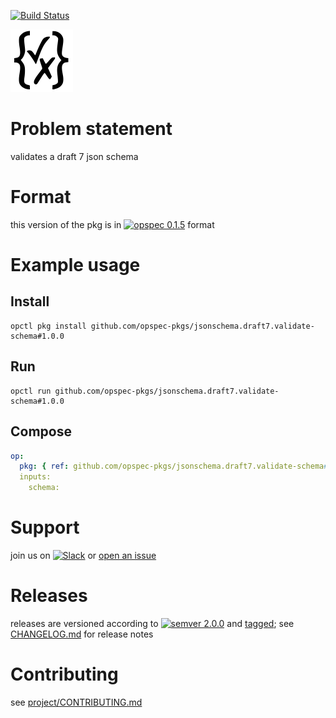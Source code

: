 [![Build Status](https://travis-ci.org/opspec-pkgs/jsonschema.draft7.validate-schema.svg?branch=master)](https://travis-ci.org/opspec-pkgs/jsonschema.draft7.validate-schema)

<img src="icon.svg" alt="icon" height="100px">

# Problem statement

validates a draft 7 json schema

# Format

this version of the pkg is in [![opspec 0.1.5](https://img.shields.io/badge/opspec-0.1.5-brightgreen.svg?colorA=6b6b6b&colorB=fc16be)](https://opspec.io/0.1.5/packages.html) format

# Example usage

## Install

```shell
opctl pkg install github.com/opspec-pkgs/jsonschema.draft7.validate-schema#1.0.0
```

## Run

```
opctl run github.com/opspec-pkgs/jsonschema.draft7.validate-schema#1.0.0
```

## Compose

```yaml
op:
  pkg: { ref: github.com/opspec-pkgs/jsonschema.draft7.validate-schema#1.0.0 }
  inputs:
    schema:
```

# Support

join us on
[![Slack](https://opspec-slackin.herokuapp.com/badge.svg)](https://opspec-slackin.herokuapp.com/)
or
[open an issue](https://github.com/opspec-pkgs/jsonschema.draft7.validate-schema/issues)

# Releases

releases are versioned according to
[![semver 2.0.0](https://img.shields.io/badge/semver-2.0.0-brightgreen.svg)](http://semver.org/spec/v2.0.0.html)
and [tagged](https://git-scm.com/book/en/v2/Git-Basics-Tagging); see
[CHANGELOG.md](CHANGELOG.md) for release notes

# Contributing

see
[project/CONTRIBUTING.md](https://github.com/opspec-pkgs/project/blob/master/CONTRIBUTING.md)
